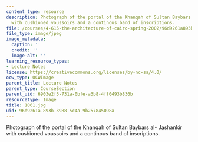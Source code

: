 ```yaml
---
content_type: resource
description: Photograph of the portal of the Khanqah of Sultan Baybars al- Jashankir
  with cushioned voussoirs and a continous band of inscriptions.
file: /courses/4-615-the-architecture-of-cairo-spring-2002/96d9261a893b39885c4a9b257845098a_1061.jpg
file_type: image/jpeg
image_metadata:
  caption: ''
  credit: ''
  image-alt: ''
learning_resource_types:
- Lecture Notes
license: https://creativecommons.org/licenses/by-nc-sa/4.0/
ocw_type: OCWImage
parent_title: Lecture Notes
parent_type: CourseSection
parent_uid: 6903e2f5-731a-0bfe-a3b8-4ff0493b836b
resourcetype: Image
title: 1061.jpg
uid: 96d9261a-893b-3988-5c4a-9b257845098a
---
```

Photograph of the portal of the Khanqah of Sultan Baybars al- Jashankir with cushioned voussoirs and a continous band of inscriptions.